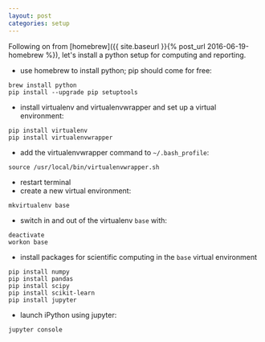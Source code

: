 ```yaml
---
layout: post
categories: setup
---
```

Following on from [homebrew]({{ site.baseurl }}{% post_url 2016-06-19-homebrew %}), let's install a python setup for computing and reporting.

* use homebrew to install python; pip should come for free:

```
brew install python
pip install --upgrade pip setuptools
```

* install virtualenv and virtualenvwrapper and set up a virtual environment:

```
pip install virtualenv
pip install virtualenvwrapper
```

* add the virtualenvwrapper command to ```~/.bash_profile```:

```
source /usr/local/bin/virtualenvwrapper.sh
```

* restart terminal
* create a new virtual environment:

```
mkvirtualenv base
```

* switch in and out of the virtualenv ```base``` with:

```
deactivate
workon base
```

* install packages for scientific computing in the ```base``` virtual environment

```
pip install numpy
pip install pandas
pip install scipy
pip install scikit-learn
pip install jupyter
```

* launch iPython using jupyter:
```
jupyter console
```
